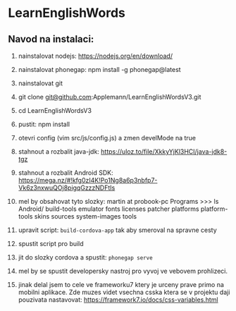 
# LearnEnglishWords

## Navod na instalaci:

1)  nainstalovat nodejs: https://nodejs.org/en/download/
2) nainstalovat phonegap: npm install -g phonegap@latest
3) nainstalovat git

4) git clone git@github.com:Applemann/LearnEnglishWordsV3.git
5) cd LearnEnglishWordsV3
6) pustit: npm install
7) otevri config (vim src/js/config.js) a zmen develMode na true

8) stahnout a rozbalit java-jdk:  https://uloz.to/file/XkkyYjKl3HCI/java-jdk8-tgz
9) stahnout a rozbalit Android SDK:  https://mega.nz/#!kfg0zI4K!Po1Ng8a6p3nbfp7-Vk6z3nxwuQOj8pigqGzzzNDFtIs
10) mel by obsahovat tyto slozky:
    martin at probook-pc Programs >>> ls Android/
        build-tools  emulator  fonts  licenses  patcher  platforms  platform-tools  skins  sources  system-images  tools


11) upravit script: `build-cordova-app` tak aby smeroval na  spravne cesty
12) spustit script pro build

13) jit do slozky cordova a spustit: `phonegap serve`
14) mel by se spustit developersky nastroj pro vyvoj ve vebovem prohlizeci.
15) jinak delal jsem to cele ve frameworku7 ktery je urceny prave primo na mobilni aplikace.
    Zde muzes videt vsechna csska ktera se v projektu daji pouzivata nastavovat: https://framework7.io/docs/css-variables.html




